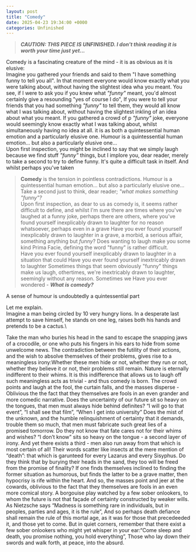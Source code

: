 ```yaml
---
layout: post
title: "Comedy"
date: 2025-04-23 19:34:00 +0000
categories: Unfinished
---
```

> ***CAUTION: THIS PIECE IS UNFINISHED. I don't think reading it is worth your time just yet...***

Comedy is a fascinating creature of the mind - it is as obvious as it is elusive:\
Imagine you gathered your friends and said to them "I have something funny to tell you all". In that moment everyone would know exactly what you were talking about, without having the slightest idea wha you meant.
You see, if I were to ask you if you knew what *"funny"* meant, you'd almost certainly give a resounding "yes of course I do", 
If you were to tell your friends that you had something *"funny"* to tell them, they would all know what I was talking about, without having the slightest inkling of an idea about what you meant.
If you gathered a crowd of p  *"funny"* joke, everyone would seemingly know exactly what I was talking about, whilst simultaneously having no idea at all.
it is as both a quintessential human emotion and a particularly elusive one.
Humour is a quintessential human emotion... but also a particularly elusive one...\
Upon first inspection, you might be inclined to say that we simply laugh because we find stuff *"funny"* things, but I implore you, dear reader, merely to take a second to try to define funny. It's quite a difficult task in itself. And whilst perhaps you've taken


> **Comedy** is the tension in pointless contradictions.
Humour is a quintessential human emotion... but also a particularly elusive one...\
Take a second just to think, dear reader; *"what makes something "funny"?*\
Upon first inspection, as dear to us as comedy is, it seems rather difficult to define, and whilst I'm sure there are times where you've laughed at a funny joke, perhaps there are others, where you've found yourself inexplicably drawn to laughter for no reason whatsoever, perhaps even in a grave
Have you ever found yourself inexplicably drawn to laughter in a grave, a morbid, a serious affair, something anything but *funny*? Does wanting to laugh make you some kind
Prima Facie, defining the word "funny" is rather difficult.\
Have you ever found yourself inexplicably drawn to laughter in a situation that could
Have you ever found yourself inextricably drawn to laughter 
Sometimes things that seem obviously "funny" things make us laugh, othertimes, we're inextricably drawn to laughter, seemingly without any reason.
Sometimes we 
Have you ever wondered - ***What is comedy?***


A sense of humour is undoubtedly a quintessential part 



Let me explain.\
Imagine a man being circled by 10 very hungry lions. In a desperate last attempt to save himself, he stands on one leg, raises both his hands and pretends to be a cactus.\

Take the man who buries his head in the sand to escape the snapping jaws of a crocodile, or one who puts his fingers in his ears to hide from some unwelcome news.
The contradiction between the futility of their actions, and the wish to absolve themselves of their problems, gives rise to a meaningless irony:Whether these men hide or not, whether they run or not, whether they believe it or not, their problems still remain.
Nature is eternally indifferent to their whims.
It is this indifference that allows us to laugh off such meaningless acts as trivial - and thus comedy is born.
The crowd points and laugh at the fool, the curtain falls, and the masses disperse - 
Oblivious the the fact that they themselves are fools in an even grander and more comedic narrative.
Does the uncertainty of our future sit so heavy on the tongues, that men must always hide behind definites?
“I will go to that event”, “I shall see that film”, “When I get into university”
Does the mist of the unknown, and the humble relinquishment of certainty that it demands, trouble them so much, that men must fabricate such great lies of a promised tomorrow.
Do they not know that fate cares not for their whims and wishes?
“I don’t know” sits so heavy on the tongue - a second layer of irony.
And yet there exists a third - men also run away from that which is most certain of all!
Their words scatter like insects at the mere mention of “death”: that which is garunteed for every Lazarus and every Sisyphus.
Do they think that by burying their heads in the sand, they too will be freed from the promise of finality?
If one finds themselves inclined to finding the former situation as humorous, but finds the latter to be a grave matter, then hypocrisy is rife within the heart.
And so, the masses point and jeer at the cowards, oblivious to the fact that they themselves are fools in an even more comical story.
A borgouise play watched by a few sober onlookers, to whom the future is not that façade of certainty constructed by weaker wills.
As Nietzsche says “Madness is something rare in individuals, but in peoples, parties and ages, it is the rule”,
And so perhaps death defiance shall remain the rule of this mortal age, as it was for those that precedeeded it, and those yet to come.
But in quiet corners, remember that there exist a few sober onlookers who might yet whisper in your ear:“Come sleep and death, you promise nothing, you hold everything”,
Those who lay down their swords and walk forth, at peace, into the absurd.
